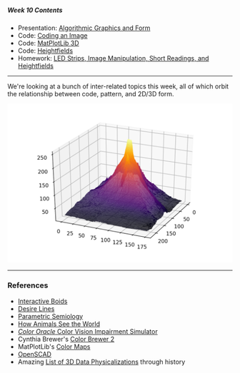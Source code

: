 ##### Week 10 Contents
- Presentation: [Algorithmic Graphics and Form](readme.md)
- Code: [Coding an Image](image.md)
- Code: [MatPlotLib 3D](matplotlib3d.md)
- Code: [Heightfields](heightfield.md)
- Homework: [LED Strips, Image Manipulation, Short Readings, and Heightfields](homework.md)

-----

We're looking at a bunch of inter-related topics this week, all of which orbit the relationship between code, pattern, and 2D/3D form.

![kf](kili_field.png)

-----

### References

- [Interactive Boids](http://www.harmendeweerd.nl/boids/)
- [Desire Lines](https://en.wikipedia.org/wiki/Desire_path)
- [Parametric Semiology](https://www.patrikschumacher.com/Texts/Design%20of%20Information%20Rich%20Environments.html)
- [How Animals See the World](https://www.youtube.com/watch?v=-ss-nmT7oAA)
- [*Color Oracle* Color Vision Impairment Simulator](https://colororacle.org)
- Cynthia Brewer's [Color Brewer 2](http://www.colorbrewer2.org)
- MatPlotLib's [Color Maps](https://matplotlib.org/3.1.0/tutorials/colors/colormaps.html)
- [OpenSCAD](https://www.openscad.org/index.html)
- Amazing [List of 3D Data Physicalizations](http://dataphys.org/list/) through history 

